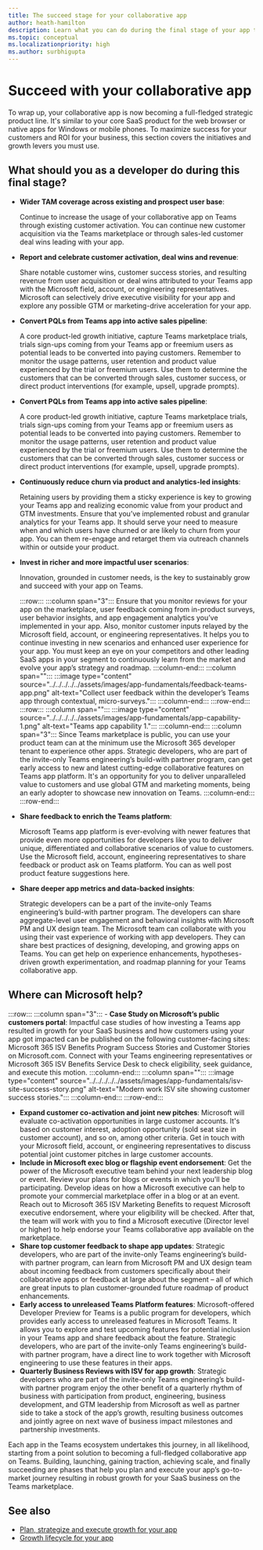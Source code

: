 ```yaml
---
title: The succeed stage for your collaborative app
author: heath-hamilton
description: Learn what you can do during the final stage of your app to grow your app
ms.topic: conceptual
ms.localizationpriority: high
ms.author: surbhigupta
---
```

# Succeed with your collaborative app

To wrap up, your collaborative app is now becoming a full-fledged strategic product line. It's similar to your core SaaS product for the web browser or native apps for Windows or mobile phones. To maximize success for your customers and ROI for your business, this section covers the initiatives and growth levers you must use.

## What should you as a developer do during this final stage?

- **Wider TAM coverage across existing and prospect user base**:

    Continue to increase the usage of your collaborative app on Teams through existing customer activation. You can continue new customer acquisition via the Teams marketplace or through sales-led customer deal wins leading with your app.

- **Report and celebrate customer activation, deal wins and revenue**:

    Share notable customer wins, customer success stories, and resulting revenue from user acquisition or deal wins attributed to your Teams app with the Microsoft field, account, or engineering representatives. Microsoft can selectively drive executive visibility for your app and explore any possible GTM or marketing-drive acceleration for your app.

- **Convert PQLs from Teams app into active sales pipeline**:

    A core product-led growth initiative, capture Teams marketplace trials, trials sign-ups coming from your Teams app or freemium users as potential leads to be converted into paying customers. Remember to monitor the usage patterns, user retention and product value experienced by the trial or freemium users. Use them to determine the customers that can be converted through sales, customer success, or direct product interventions (for example, upsell, upgrade prompts).

- **Convert PQLs from Teams app into active sales pipeline**:

    A core product-led growth initiative, capture Teams marketplace trials, trials sign-ups coming from your Teams app or freemium users as potential leads to be converted into paying customers. Remember to monitor the usage patterns, user retention and product value experienced by the trial or freemium users. Use them to determine the customers that can be converted through sales, customer success or direct product interventions (for example, upsell, upgrade prompts).

- **Continuously reduce churn via product and analytics-led insights**:

    Retaining users by providing them a sticky experience is key to growing your Teams app and realizing economic value from your product and GTM investments. Ensure that you’ve implemented robust and granular analytics for your Teams app. It should serve your need to measure when and which users have churned or are likely to churn from your app. You can them re-engage and retarget them via outreach channels within or outside your product.

- **Invest in richer and more impactful user scenarios**:

    Innovation, grounded in customer needs, is the key to sustainably grow and succeed with your app on Teams.

    :::row:::
        :::column span="3":::
            Ensure that you monitor reviews for your app on the marketplace, user feedback coming from in-product surveys, user behavior insights, and app engagement analytics you’ve implemented in your app. Also, monitor customer inputs relayed by the Microsoft field, account, or engineering representatives. It helps you to continue investing in new scenarios and enhanced user experience for your app. You must keep an eye on your competitors and other leading SaaS apps in your segment to continuously learn from the market and evolve your app’s strategy and roadmap.
        :::column-end:::
        :::column span="":::
            :::image type="content" source="../../../../../assets/images/app-fundamentals/feedback-teams-app.png" alt-text="Collect user feedback within the developer’s Teams app through contextual, micro-surveys.":::
        :::column-end:::
    :::row-end:::
    :::row:::
        :::column span="":::
            :::image type="content" source="../../../../../assets/images/app-fundamentals/app-capability-1.png" alt-text="Teams app capability 1.":::
        :::column-end:::
        :::column span="3":::
            Since Teams marketplace is public, you can use your product team can at the minimum use the Microsoft 365 developer tenant to experience other apps. Strategic developers, who are part of the invite-only Teams engineering’s build-with partner program, can get early access to new and latest cutting-edge collaborative features on Teams app platform. It's an opportunity for you to deliver unparalleled value to customers and use global GTM and marketing moments, being an early adopter to showcase new innovation on Teams.
        :::column-end:::
    :::row-end:::

- **Share feedback to enrich the Teams platform**:

    Microsoft Teams app platform is ever-evolving with newer features that provide even more opportunities for developers like you to deliver unique, differentiated and collaborative scenarios of value to customers. Use the Microsoft field, account, engineering representatives to share feedback or product ask on Teams platform. You can as well post product feature suggestions here.

- **Share deeper app metrics and data-backed insights**:

    Strategic developers can be a part of the invite-only Teams engineering’s build-with partner program. The developers can share aggregate-level user engagement and behavioral insights with Microsoft PM and UX design team. The Microsoft team can collaborate with you using their vast experience of working with app developers. They can share best practices of designing, developing, and growing apps on Teams. You can get help on experience enhancements, hypotheses-driven growth experimentation, and roadmap planning for your Teams collaborative app.

## Where can Microsoft help?

:::row:::
    :::column span="3":::
        - **Case Study on Microsoft’s public customers portal**: Impactful case studies of how investing a Teams app resulted in growth for your SaaS business and how customers using your app got impacted can be published on the following customer-facing sites: Microsoft 365 ISV Benefits Program Success Stories and Customer Stories on Microsoft.com. Connect with your Teams engineering representatives or Microsoft 365 ISV Benefits Service Desk to check eligibility, seek guidance, and execute this motion.
    :::column-end:::
    :::column span="":::
        :::image type="content" source="../../../../../assets/images/app-fundamentals/isv-site-success-story.png" alt-text="Modern work ISV site showing customer success stories.":::
    :::column-end:::
:::row-end:::

- **Expand customer co-activation and joint new pitches**: Microsoft will evaluate co-activation opportunities in large customer accounts. It's based on customer interest, adoption opportunity (sold seat size in customer account), and so on, among other criteria. Get in touch with your Microsoft field, account, or engineering representatives to discuss potential joint customer pitches in large customer accounts.
- **Include in Microsoft exec blog or flagship event endorsement**: Get the power of the Microsoft executive team behind your next leadership blog or event. Review your plans for blogs or events in which you'll be participating. Develop ideas on how a Microsoft executive can help to promote your commercial marketplace offer in a blog or at an event. Reach out to Microsoft 365 ISV Marketing Benefits to request Microsoft executive endorsement, where your eligibility will be checked. After that, the team will work with you to find a Microsoft executive (Director level or higher) to help endorse your Teams collaborative app available on the marketplace.
- **Share top customer feedback to shape app updates**: Strategic developers, who are part of the invite-only Teams engineering’s build-with partner program, can learn from Microsoft PM and UX design team about incoming feedback from customers specifically about their collaborative apps or feedback at large about the segment – all of which are great inputs to plan customer-grounded future roadmap of product enhancements.
- **Early access to unreleased Teams Platform features**: Microsoft-offered Developer Preview for Teams is a public program for developers, which provides early access to unreleased features in Microsoft Teams. It allows you to explore and test upcoming features for potential inclusion in your Teams app and share feedback about the feature. Strategic developers, who are part of the invite-only Teams engineering’s build-with partner program, have a direct line to work together with Microsoft engineering to use these features in their apps.
- **Quarterly Business Reviews with ISV for app growth**: Strategic developers who are part of the invite-only Teams engineering’s build-with partner program enjoy the other benefit of a quarterly rhythm of business with participation from product, engineering, business development, and GTM leadership from Microsoft as well as partner side to take a stock of the app’s growth, resulting business outcomes and jointly agree on next wave of business impact milestones and partnership investments.

Each app in the Teams ecosystem undertakes this journey, in all likelihood, starting from a point solution to becoming a full-fledged collaborative app on Teams. Building, launching, gaining traction, achieving scale, and finally succeeding are phases that help you plan and execute your app’s go-to-market journey resulting in robust growth for your SaaS business on the Teams marketplace.

## See also

- [Plan, strategize and execute growth for your app](overview-app-growth.md)
- [Growth lifecycle for your app](app-growth-lifecycle.md)
